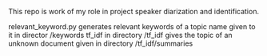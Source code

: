 This repo is work of my role in project speaker diarization and identification.

relevant_keyword.py generates relevant keywords of a topic name given to it in director /keywords
tf_idf in directory /tf_idf gives the topic of an unknown document given in directory /tf_idf/summaries
